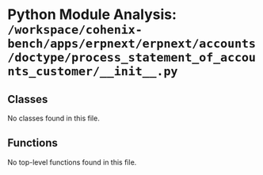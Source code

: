 # Python Module Analysis: `/workspace/cohenix-bench/apps/erpnext/erpnext/accounts/doctype/process_statement_of_accounts_customer/__init__.py`

## Classes

No classes found in this file.


## Functions

No top-level functions found in this file.

